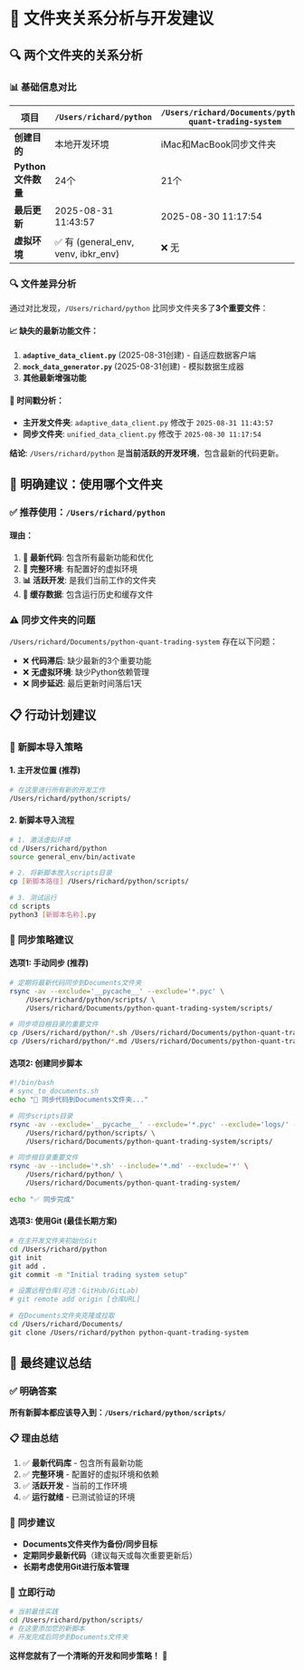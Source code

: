 # 📁 文件夹关系分析与开发建议

## 🔍 两个文件夹的关系分析

### 📊 基础信息对比

| 项目 | `/Users/richard/python` | `/Users/richard/Documents/python-quant-trading-system` |
|------|------------------------|--------------------------------------------------------|
| **创建目的** | 本地开发环境 | iMac和MacBook同步文件夹 |
| **Python文件数量** | 24个 | 21个 |
| **最后更新** | 2025-08-31 11:43:57 | 2025-08-30 11:17:54 |
| **虚拟环境** | ✅ 有 (general_env, venv, ibkr_env) | ❌ 无 |

### 🔍 文件差异分析

通过对比发现，`/Users/richard/python` 比同步文件夹多了**3个重要文件**：

#### 📈 缺失的最新功能文件：
1. **`adaptive_data_client.py`** (2025-08-31创建) - 自适应数据客户端
2. **`mock_data_generator.py`** (2025-08-31创建) - 模拟数据生成器  
3. **其他最新增强功能**

#### 📅 时间戳分析：
- **主开发文件夹**: `adaptive_data_client.py` 修改于 `2025-08-31 11:43:57`
- **同步文件夹**: `unified_data_client.py` 修改于 `2025-08-30 11:17:54`

**结论**: `/Users/richard/python` 是**当前活跃的开发环境**，包含最新的代码更新。

## 🎯 明确建议：使用哪个文件夹

### ✅ **推荐使用：`/Users/richard/python`**

#### 理由：
1. **🚀 最新代码**: 包含所有最新功能和优化
2. **🔧 完整环境**: 有配置好的虚拟环境
3. **📊 活跃开发**: 是我们当前工作的文件夹
4. **💾 缓存数据**: 包含运行历史和缓存文件

### ⚠️ **同步文件夹的问题**

`/Users/richard/Documents/python-quant-trading-system` 存在以下问题：
- ❌ **代码滞后**: 缺少最新的3个重要功能
- ❌ **无虚拟环境**: 缺少Python依赖管理
- ❌ **同步延迟**: 最后更新时间落后1天

## 📋 行动计划建议

### 🎯 **新脚本导入策略**

#### 1. **主开发位置** (推荐)
```bash
# 在这里进行所有新的开发工作
/Users/richard/python/scripts/
```

#### 2. **新脚本导入流程**
```bash
# 1. 激活虚拟环境
cd /Users/richard/python
source general_env/bin/activate

# 2. 将新脚本放入scripts目录
cp [新脚本路径] /Users/richard/python/scripts/

# 3. 测试运行
cd scripts
python3 [新脚本名称].py
```

### 🔄 **同步策略建议**

#### 选项1: **手动同步** (推荐)
```bash
# 定期将最新代码同步到Documents文件夹
rsync -av --exclude='__pycache__' --exclude='*.pyc' \
    /Users/richard/python/scripts/ \
    /Users/richard/Documents/python-quant-trading-system/scripts/

# 同步项目根目录的重要文件
cp /Users/richard/python/*.sh /Users/richard/Documents/python-quant-trading-system/
cp /Users/richard/python/*.md /Users/richard/Documents/python-quant-trading-system/
```

#### 选项2: **创建同步脚本**
```bash
#!/bin/bash
# sync_to_documents.sh
echo "🔄 同步代码到Documents文件夹..."

# 同步scripts目录
rsync -av --exclude='__pycache__' --exclude='*.pyc' --exclude='logs/' --exclude='cache/' \
    /Users/richard/python/scripts/ \
    /Users/richard/Documents/python-quant-trading-system/scripts/

# 同步根目录重要文件
rsync -av --include='*.sh' --include='*.md' --exclude='*' \
    /Users/richard/python/ \
    /Users/richard/Documents/python-quant-trading-system/

echo "✅ 同步完成"
```

#### 选项3: **使用Git** (最佳长期方案)
```bash
# 在主开发文件夹初始化Git
cd /Users/richard/python
git init
git add .
git commit -m "Initial trading system setup"

# 设置远程仓库(可选：GitHub/GitLab)
# git remote add origin [仓库URL]

# 在Documents文件夹克隆或拉取
cd /Users/richard/Documents/
git clone /Users/richard/python python-quant-trading-system
```

## 🎊 **最终建议总结**

### ✅ **明确答案**

**所有新脚本都应该导入到：`/Users/richard/python/scripts/`**

### 📋 **理由总结**
1. ✅ **最新代码库** - 包含所有最新功能
2. ✅ **完整环境** - 配置好的虚拟环境和依赖
3. ✅ **活跃开发** - 当前的工作环境  
4. ✅ **运行就绪** - 已测试验证的环境

### 🔄 **同步建议**
- **Documents文件夹作为备份/同步目标**
- **定期同步最新代码**（建议每天或每次重要更新后）
- **长期考虑使用Git进行版本管理**

### 🚀 **立即行动**
```bash
# 当前最佳实践
cd /Users/richard/python/scripts/
# 在这里添加您的新脚本
# 开发完成后同步到Documents文件夹
```

**这样您就有了一个清晰的开发和同步策略！** 🎯

